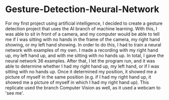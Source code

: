 # Gesture-Detection-Neural-Network
For my first project using artificial intelligence, I decided to create a gesture detection project that uses the AI branch of 
machine learning. With this, I was able to sit in front of a camera, and my computer would be able to tell me if I was sitting 
with no hands in the frame of the camera, my right hand showing, or my left hand showing. In order to do this, I had to train a 
neural network with examples of my own. I made a recording with my right hand up, my left hand up, and with me sitting with no hands up. 
In total, I gave the neural network 36 examples. After that, I let the program run, and it was able to determine whether I had my right 
hand up, my left hand, or if I was sitting with no hands up. Once it determined my position, it showed me a picture of myself in the 
same position (e.g. if I had my right hand up, it showed me a picture of myself in which I had my right hand up). This replicate 
used the branch Computer Vision as well, as it used a webcam to 'see me'. 
